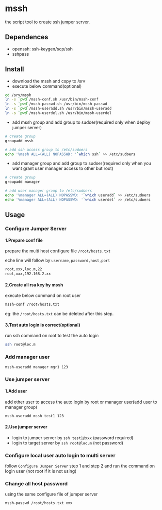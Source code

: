 # mssh

the script tool to create ssh jumper server.

## Dependences

* openssh: ssh-keygen/scp/ssh
* sshpass

## Install

* download the mssh and copy to /srv
* execute below command(optional)

```.sh
cd /srv/mssh
ln -s `pwd`/mssh-conf.sh /usr/bin/mssh-conf
ln -s `pwd`/mssh-passwd.sh /usr/bin/mssh-passwd
ln -s `pwd`/mssh-useradd.sh /usr/bin/mssh-useradd
ln -s `pwd`/mssh-userdel.sh /usr/bin/mssh-userdel
```

* add mssh group and add group to sudoer(required only when deploy jumper server)

```.sh
# create group
groupadd mssh

# add ssh access group to /etc/sudoers
echo '%mssh ALL=(ALL) NOPASSWD: '`which ssh` >> /etc/sudoers
```

* add manager group and add group to sudoer(required only when you want grant user manager access to other but root)

```.sh
# create group
groupadd manager

# add user manager group to /etc/sudoers
echo '%manager ALL=(ALL) NOPASSWD: '`which useradd` >> /etc/sudoers
echo '%manager ALL=(ALL) NOPASSWD: '`which userdel` >> /etc/sudoers

```

## Usage

### Configure Jumper Server

#### 1.Prepare conf file

prepare the multi host configure file `/root/hosts.txt`

eche line will follow by `username,password,host,port`

```.txt
root,xxx,loc.m,22
root,xxx,192.168.2.xx
```

#### 2.Create all rsa key by mssh

execute below command on root user

```.sh
mssh-conf /root/hosts.txt
```

eg: the `/root/hosts.txt` can be deleted after this step.

#### 3.Test auto login is correct(optional)

run ssh command on root to test the auto login

```.sh
ssh root@loc.m
```

### Add manager user

```.sh
mssh-useradd manager mgr1 123
```

### Use jumper server

#### 1.Add user

add other user to access the auto login by root or manager user(add user to manager group)

```.sh
mssh-useradd mssh test1 123
```

#### 2.Use jumper server

* login to jumper server by `ssh test1@xxx` (password required)
* login to target server by `ssh root@loc.m` (not password)

### Configure local user auto login to multi server

follow `Configure Jumper Server` step 1 and step 2 and run the command on login user (not root if it is not using)

### Change all host password

using the same configure file of jumper server

```.sh
mssh-passwd /root/hosts.txt xxx
```